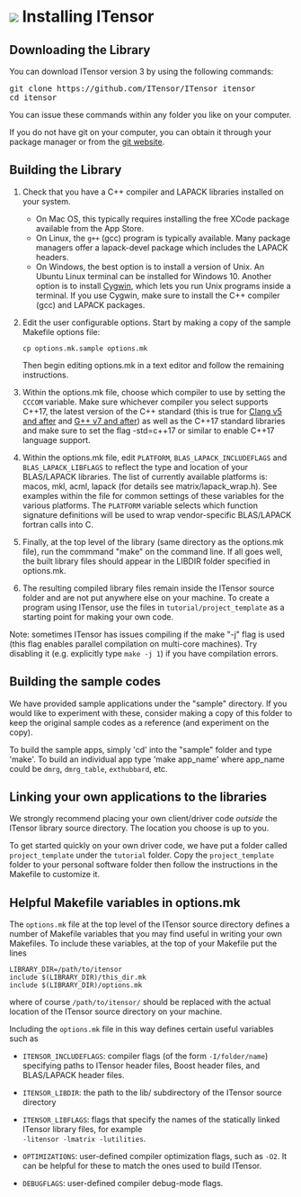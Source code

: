 # <img src="docs/VERSION/install/icon.png" class="largeicon"> Installing ITensor

## Downloading the Library

You can download ITensor version 3 by using the following commands:
<div class="commandline"><pre>
git clone https://github.com/ITensor/ITensor itensor
cd itensor
</pre></div>
You can issue these commands within any folder you like on your computer.

If you do not have git on your computer, you can obtain it through your package manager or from the
<a href="http://git-scm.com/" target="blank_">git website</a>.

## Building the Library

1. Check that you have a C++ compiler and LAPACK libraries installed on your system.
   * On Mac OS, this typically requires installing the free XCode package available 
   from the App Store. 
   * On Linux, the `g++` (gcc) program is typically available. Many package managers
     offer a lapack-devel package which includes the LAPACK headers.
   * On Windows, the best option is to install a version of Unix. An Ubuntu Linux 
     terminal can be installed for Windows 10. Another option is to install 
     <a href="https://www.cygwin.com" target="blank_">Cygwin</a>,
     which lets you run Unix programs inside a terminal. If you use Cygwin, make sure to install
     the C++ compiler (gcc) and LAPACK packages.

2. Edit the user configurable options. Start by making a copy 
   of the sample Makefile options file: 

   `cp options.mk.sample options.mk`

   Then begin editing options.mk in a text editor
   and follow the remaining instructions.

3. Within the options.mk file, choose which compiler to use by setting the `CCCOM` 
   variable. Make sure whichever compiler you select supports C++17, the latest version of the
   C++ standard (this is true for [Clang v5 and after](https://clang.llvm.org/cxx_status.html)
   and [G++ v7 and after](https://www.gnu.org/software/gcc/projects/cxx-status.html#cxx17)) as 
   well as the C++17 standard libraries and make sure to set the flag -std=c++17 or similar 
   to enable C++17 language support.
   
5. Within the options.mk file, edit `PLATFORM`, `BLAS_LAPACK_INCLUDEFLAGS` and `BLAS_LAPACK_LIBFLAGS` to reflect the
   type and location of your BLAS/LAPACK libraries. The list of currently
   available platforms is: macos, mkl, acml, lapack
   (for details see matrix/lapack_wrap.h). 
   See examples within the file for common settings of these variables for the various platforms.
   The `PLATFORM` variable 
   selects which function signature definitions will be used to wrap 
   vendor-specific BLAS/LAPACK fortran calls into C.

6. Finally, at the top level of the library (same directory as the options.mk file),
   run the commmand "make" on the command line.
   If all goes well, the built library files should appear in the LIBDIR
   folder specified in options.mk.

7. The resulting compiled library files remain inside the ITensor source
   folder and are not put anywhere else on your machine. To create a 
   program using ITensor, use the files in `tutorial/project_template` as a 
   starting point for making your own code.

Note: sometimes ITensor has issues compiling if the make "-j" flag is used 
(this flag enables parallel compilation on multi-core machines). Try 
disabling it (e.g. explicitly type `make -j 1`) if you have compilation 
errors.


## Building the sample codes

We have provided sample applications under the "sample" directory. If you 
would like to experiment with these, consider making a copy of this folder 
to keep the original sample codes as a reference (and experiment on the copy).

To build the sample apps, simply 'cd' into the "sample" folder and type 'make'.
To build an individual app type 'make app_name' where app_name could be
`dmrg`, `dmrg_table`,  `exthubbard`, etc.


## Linking your own applications to the libraries

We strongly recommend placing your own client/driver code *outside* the 
ITensor library source directory. The location you choose is up to you. 

To get started quickly on your own driver code, we have put a folder
called `project_template` under the `tutorial` folder. Copy the `project_template`
folder to your personal software folder then follow the instructions in the
Makefile to customize it.


## Helpful Makefile variables in options.mk

The `options.mk` file at the top level of the ITensor source directory 
defines a number of Makefile variables that you may find useful in writing 
your own Makefiles. To include these variables, at the top of your Makefile 
put the lines

    LIBRARY_DIR=/path/to/itensor
    include $(LIBRARY_DIR)/this_dir.mk
    include $(LIBRARY_DIR)/options.mk

where of course `/path/to/itensor/` should be replaced with the actual 
location of the ITensor source directory on your machine. 

Including the `options.mk` file in this way defines certain useful 
variables such as 

* `ITENSOR_INCLUDEFLAGS`: compiler flags (of the form `-I/folder/name`) specifying paths to
  ITensor header files, Boost header files, and BLAS/LAPACK header files.

* `ITENSOR_LIBDIR`: the path to the lib/ subdirectory of the ITensor source directory

* `ITENSOR_LIBFLAGS`: flags that specify the names of the statically linked ITensor 
  library files, for example <br/> `-litensor -lmatrix -lutilities`.

* `OPTIMIZATIONS`: user-defined compiler optimization flags, such as `-O2`. It can be helpful for these to 
  match the ones used to build ITensor.

* `DEBUGFLAGS`: user-defined compiler debug-mode flags.
